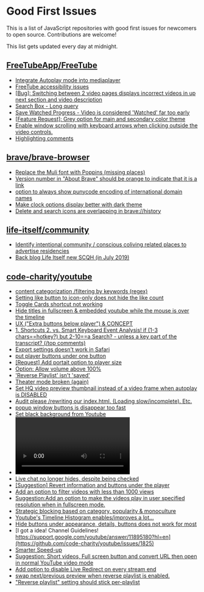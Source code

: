 # Good First Issues

This is a list of JavaScript repositories with good first issues for newcomers to open source. Contributions are welcome!

This list gets updated every day at midnight.

## [FreeTubeApp/FreeTube](https://github.com/FreeTubeApp/FreeTube)

- [Integrate Autoplay mode into mediaplayer](https://github.com/FreeTubeApp/FreeTube/issues/1181)
- [FreeTube accessibility issues](https://github.com/FreeTubeApp/FreeTube/issues/693)
- [[Bug]: Switching between 2 video pages displays incorrect videos in up next section and video description](https://github.com/FreeTubeApp/FreeTube/issues/2261)
- [Search Box - Long query](https://github.com/FreeTubeApp/FreeTube/issues/940)
- [Save Watched Progress - Video is considered 'Watched' far too early](https://github.com/FreeTubeApp/FreeTube/issues/964)
- [[Feature Request]: Grey option for main and secondary color theme](https://github.com/FreeTubeApp/FreeTube/issues/2600)
- [Enable window scrolling with keyboard arrows when clicking outside the video controls.](https://github.com/FreeTubeApp/FreeTube/issues/931)
- [Highlighting comments](https://github.com/FreeTubeApp/FreeTube/issues/783)

## [brave/brave-browser](https://github.com/brave/brave-browser)

- [Replace the Muli font with Poppins (missing places)](https://github.com/brave/brave-browser/issues/27081)
- [Version number in "About Brave" should be orange to indicate that it is a link](https://github.com/brave/brave-browser/issues/26040)
- [option to always show punycode encoding of international domain names](https://github.com/brave/brave-browser/issues/17232)
- [Make clock options display better with dark theme](https://github.com/brave/brave-browser/issues/12061)
- [Delete and search icons are overlapping in brave://history](https://github.com/brave/brave-browser/issues/32399)

## [life-itself/community](https://github.com/life-itself/community)

- [Identify intentional community / conscious coliving related places to advertise residencies](https://github.com/life-itself/community/issues/93)
- [Back blog Life Itself new SCQH (in July 2019)](https://github.com/life-itself/community/issues/900)

## [code-charity/youtube](https://github.com/code-charity/youtube)

- [content categorization /filtering by keywords (regex)](https://github.com/code-charity/youtube/issues/1760)
- [Setting like button to icon-only does not hide the like count](https://github.com/code-charity/youtube/issues/1849)
- [Toggle Cards shortcut not working](https://github.com/code-charity/youtube/issues/1845)
- [Hide titles in fullscreen & embedded youtube while the mouse is over the timeline](https://github.com/code-charity/youtube/issues/1677)
- [UX  ("Extra buttons below player")   &   CONCEPT](https://github.com/code-charity/youtube/issues/1758)
- [1. Shortcuts 2. vs. Smart Keyboard Event Analysis! if (1-3 chars==hotkey?) but 2-10==a Search? - unless a key part of the transcript? (/top comments)](https://github.com/code-charity/youtube/issues/1565)
- [Export settings doesn't work in Safari](https://github.com/code-charity/youtube/issues/1829)
- [put player buttons under one button](https://github.com/code-charity/youtube/issues/1837)
- [[Request] Add portait option to player size](https://github.com/code-charity/youtube/issues/1318)
- [Option: Allow volume above 100%](https://github.com/code-charity/youtube/issues/1821)
- ['Reverse Playlist' isn't 'saved'](https://github.com/code-charity/youtube/issues/1836)
- [Theater mode broken (again)](https://github.com/code-charity/youtube/issues/1751)
- [Set HQ video preview thumbnail instead of a video frame when autoplay is DISABLED](https://github.com/code-charity/youtube/issues/797)
- [Audit please /rewriting our index.html. (Loading slow/incomplete). Etc.](https://github.com/code-charity/youtube/issues/1803)
- [popup window buttons is disappear too fast](https://github.com/code-charity/youtube/issues/1838)
- [Set black background from Youtube](https://github.com/code-charity/youtube/issues/1773)
- [<video> Player buttons to be added</video>](https://github.com/code-charity/youtube/issues/1445)
- [Live chat no longer hides, despite being checked](https://github.com/code-charity/youtube/issues/1772)
- [[Suggestion] Revert information and buttons under the player](https://github.com/code-charity/youtube/issues/1398)
- [Add an option to filter videos with less than 1000 views](https://github.com/code-charity/youtube/issues/1833)
- [Suggestion:Add an option to make the videos play in user specified resolution when in fullscreen mode.](https://github.com/code-charity/youtube/issues/1824)
- [Strategic blocking based on category, popularity & monoculture](https://github.com/code-charity/youtube/issues/1451)
- [Youtube's Timeline Histogram  enables/improves a lot...](https://github.com/code-charity/youtube/issues/1463)
- [Hide buttons under appearance, details, buttons does not work for most](https://github.com/code-charity/youtube/issues/1827)
- [I got a idea! Channel Guidelines! https://support.google.com/youtube/answer/11895180?hl=en](https://github.com/code-charity/youtube/issues/1825)
- [Smarter Speed-up](https://github.com/code-charity/youtube/issues/1636)
- [Suggestion: Short videos, Full screen button and convert URL then open in normal YouTube video mode](https://github.com/code-charity/youtube/issues/1819)
- [Add option to disable Live Redirect on every stream end](https://github.com/code-charity/youtube/issues/1820)
- [swap next/previous preview when reverse playlist is enabled.](https://github.com/code-charity/youtube/issues/1605)
- ["Reverse playlist" setting should stick per-playlist](https://github.com/code-charity/youtube/issues/1786)

